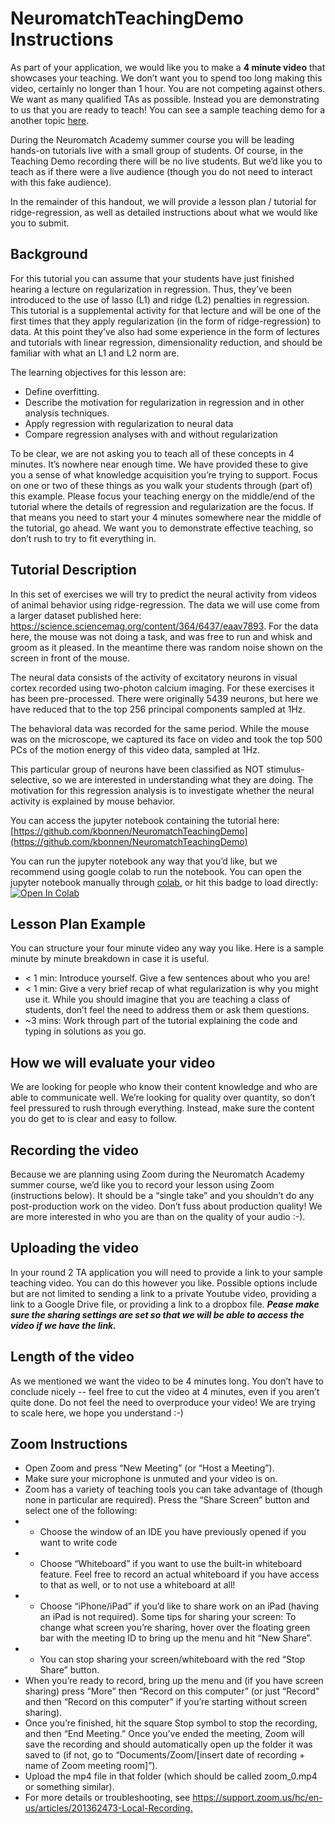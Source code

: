 # NeuromatchTeachingDemo Instructions
 
As part of your application, we would like you to make a **4 minute video** that showcases your teaching. We don’t want you to spend too long making this video, certainly no longer than 1 hour. You are not competing against others.  We want as many qualified TAs as possible. Instead you are demonstrating to us that you are ready to teach! You can see a sample teaching demo for a another topic [here](https://drive.google.com/file/d/1BsO8Itwfs1J1l7vHcOtjaljrX9hUjqIj/view).
 
During the Neuromatch Academy summer course you will be leading hands-on tutorials live with a small group of students. Of course, in the Teaching Demo recording there will be no live students.  But we’d like you to teach as if there were a live audience (though you do not need to interact with this fake audience). 

In the remainder of this handout, we will provide a lesson plan / tutorial for ridge-regression, as well as detailed instructions about what we would like you to submit. 

## Background

For this tutorial you can assume that your students have just finished hearing a lecture on regularization in regression.  Thus, they’ve been introduced to the use of lasso (L1) and ridge (L2) penalties in regression.  This tutorial is a supplemental activity for that lecture and will be one of the first times that they apply regularization (in the form of ridge-regression) to data.  At this point they’ve also had some experience in the form of lectures and tutorials with linear regression, dimensionality reduction, and should be familiar with what an L1 and L2 norm are.

The learning objectives for this lesson are:

* Define overfitting.
* Describe the motivation for regularization in regression and in other analysis techniques.
* Apply regression with regularization to neural data
* Compare regression analyses with and without regularization

To be clear, we are not asking you to teach all of these concepts in 4 minutes.  It’s nowhere near enough time.  We have provided these to give you a sense of what knowledge acquisition you’re trying to support. Focus on one or two of these things as you walk your students through (part of) this example.  Please focus your teaching energy on the middle/end of the tutorial where the details of regression and regularization are the focus.  If that means you need to start your 4 minutes somewhere near the middle of the tutorial, go ahead.  We want you to demonstrate effective teaching, so don’t rush to try to fit everything in.

## Tutorial Description

In this set of exercises we will try to predict the neural activity from videos of animal behavior using ridge-regression.  The data we will use come from a larger dataset published here: https://science.sciencemag.org/content/364/6437/eaav7893.  For the data here, the mouse was not doing a task, and was free to run and whisk and groom as it pleased. In the meantime there was random noise shown on the screen in front of the mouse.

The neural data consists of the activity of excitatory neurons in visual cortex recorded using two-photon calcium imaging. For these exercises it has been pre-processed.  There were originally 5439 neurons, but here we have reduced that to the top 256 principal components sampled at 1Hz.

The behavioral data was recorded for the same period. While the mouse was on the microscope, we captured its face on video and took the top 500 PCs of the motion energy of this video data, sampled at 1Hz. 

This particular group of neurons have been classified as NOT stimulus-selective, so we are interested in understanding what they are doing. The motivation for this regression analysis is to investigate whether the neural activity is explained by mouse behavior.

You can access the jupyter notebook containing the tutorial here: [https://github.com/kbonnen/NeuromatchTeachingDemo](https://github.com/kbonnen/NeuromatchTeachingDemo)

You can run the jupyter notebook any way that you’d like, but we recommend using google colab to run the notebook.  You can open the jupyter notebook manually through [colab](https://colab.research.google.com/github/), or hit this badge to load directly: [![Open In Colab](https://colab.research.google.com/assets/colab-badge.svg)](https://colab.research.google.com/github/kbonnen/NeuromatchTeachingDemo/blob/master/ridge-regression-tutorial.ipynb)  

## Lesson Plan Example 
You can structure your four minute video any way you like. Here is a sample minute by minute breakdown in case it is useful. 
* < 1 min: Introduce yourself. Give a few sentences about who you are! 
* < 1 min: Give a very brief recap of what regularization is why you might use it. While you should imagine that you are teaching a class of students, don’t feel the need to address them or ask them questions. 
* ~3 mins: Work through part of the tutorial explaining the code and typing in solutions as you go.
 
## How we will evaluate your video 
We are looking for people who know their content knowledge and who are able to communicate well. We’re looking for quality over quantity, so don’t feel pressured to rush through everything. Instead, make sure the content you do get to is clear and easy to follow.  

## Recording the video 
Because we are planning using Zoom during the Neuromatch Academy summer course, we’d like you to record your lesson using Zoom (instructions below).  It should be a “single take” and you shouldn’t do any post-production work on the video.  Don’t fuss about production quality! We are more interested in who you are than on the quality of your audio :-).  

## Uploading the video 
In your round 2 TA application you will need to provide a link to your sample teaching video.  You can do this however you like.  Possible options include but are not limited to sending a link to a private Youtube video, providing a link to a Google Drive file, or providing a link to a dropbox file.  ***Pease make sure the sharing settings are set so that we will be able to access the video if we have the link.***

## Length of the video 
As we mentioned we want the video to be 4 minutes long. You don’t have to conclude nicely -- feel free to cut the video at 4 minutes, even if you aren’t quite done. Do not feel the need to overproduce your video! We are trying to scale here, we hope you understand :-) 

## Zoom Instructions 
* Open Zoom and press “New Meeting” (or “Host a Meeting”). 
* Make sure your microphone is unmuted and your video is on. 
* Zoom has a variety of teaching tools you can take advantage of (though none in particular are required). Press the 
“Share Screen” button and select one of the following: 
* * Choose the window of an IDE you have previously opened if you want to write code 
* * Choose “Whiteboard” if you want to use the built-in whiteboard feature. Feel free to record an actual whiteboard if you have access to that as well, or to not use a whiteboard at all! 
* * Choose “iPhone/iPad” if you’d like to share work on an iPad (having an iPad is not required).
Some tips for sharing your screen: 
To change what screen you’re sharing, hover over the floating green bar with the meeting ID to bring up the menu and hit “New Share”. 
* * You can stop sharing your screen/whiteboard with the red “Stop Share” button. 
* When you’re ready to record, bring up the menu and (if you have screen sharing) press “More” then “Record on this computer” (or just “Record” and then “Record on this computer” if you’re starting without screen sharing). 
* Once you’re finished, hit the square Stop symbol to stop the recording, and then “End Meeting.” Once you’ve ended the meeting, Zoom will save the recording and should automatically open up the folder it was saved to (if not, go to “Documents/Zoom/[insert date of recording + name of Zoom meeting room]”). 
* Upload the mp4 file in that folder (which should be called zoom_0.mp4 or something similar). 
* For more details or troubleshooting, see https://support.zoom.us/hc/en-us/articles/201362473-Local-Recording.​  
 
